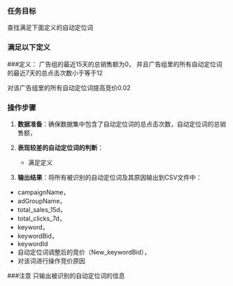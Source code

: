 ### 任务目标
查找满足下面定义的自动定位词

### 满足以下定义

###定义：
广告组的最近15天的总销售额为0，
并且广告组里的所有自动定位词的最近7天的总点击次数小于等于12

对该广告组里的所有自动定位词提高竞价0.02

### 操作步骤
1. **数据准备**：确保数据集中包含了自动定位词的总点击次数，自动定位词的总销售额，


2. **表现较差的自动定位词的判断**：
   - 满足定义

3. **输出结果**：将所有被识别的自动定位词及其原因输出到CSV文件中：
- campaignName，
- adGroupName，
- total_sales_15d，
- total_clicks_7d，
- keyword，
- keywordBid，
- keywordId
- 自动定位词调整后的竞价（New_keywordBid），
- 对该词进行操作竞价原因

###注意
只输出被识别的自动定位词的信息


